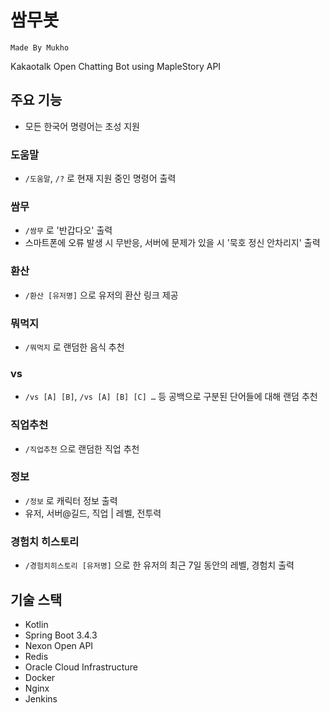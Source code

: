 # 쌈무봇

`Made By Mukho`

Kakaotalk Open Chatting Bot using MapleStory API

## 주요 기능

- 모든 한국어 명령어는 초성 지원

### 도움말
  - `/도움말`, `/?` 로 현재 지원 중인 명령어 출력

### 쌈무
  - `/쌈무` 로 '반갑다오' 출력
  - 스마트폰에 오류 발생 시 무반응, 서버에 문제가 있을 시 '묵호 정신 안차리지' 출력

### 환산
  - `/환산 [유저명]` 으로 유저의 환산 링크 제공

### 뭐먹지
  - `/뭐먹지` 로 랜덤한 음식 추천

### vs
  - `/vs [A] [B]`, `/vs [A] [B] [C] …` 등 공백으로 구분된 단어들에 대해 랜덤 추천

### 직업추천
  - `/직업추천` 으로 랜덤한 직업 추천

### 정보
  - `/정보` 로 캐릭터 정보 출력
  - 유저, 서버@길드, 직업 | 레벨, 전투력

### 경험치 히스토리
  - `/경험치히스토리 [유저명]` 으로 한 유저의 최근 7일 동안의 레벨, 경험치 출력

## 기술 스택

- Kotlin
- Spring Boot 3.4.3
- Nexon Open API
- Redis
- Oracle Cloud Infrastructure
- Docker
- Nginx
- Jenkins

